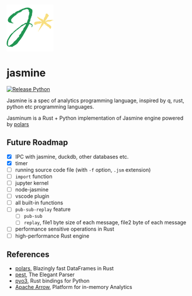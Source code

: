 ![j*](icon.png)

# jasmine

[![Release Python](https://github.com/hinmeru/jasmine/actions/workflows/release-python.yml/badge.svg)](https://github.com/hinmeru/jasmine/actions/workflows/release-python.yml)

Jasmine is a spec of analytics programming language, inspired by q, rust, python etc programming languages.

Jasminum is a Rust + Python implementation of Jasmine engine powered by [polars](https://pola.rs/)

## Future Roadmap

- [x] IPC with jasmine, duckdb, other databases etc.
- [x] timer
- [ ] running source code file (with `-f` option, `.jsm` extension)
- [ ] `import` function
- [ ] jupyter kernel
- [ ] node-jasmine
- [ ] vscode plugin
- [ ] all built-in functions
- [ ] `pub-sub-replay` feature
  - [ ] `pub-sub`
  - [ ] `replay`, file1 byte size of each message, file2 byte of each message
- [ ] performance sensitive operations in Rust
- [ ] high-performance Rust engine

## References

- [polars](https://pola.rs/), Blazingly fast DataFrames in Rust
- [pest](https://pest.rs/), The Elegant Parser
- [pyo3](https://pyo3.rs/), Rust bindings for Python
- [Apache Arrow](https://arrow.apache.org/), Platform for in-memory Analytics
